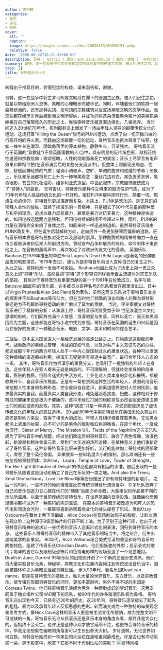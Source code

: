 ```yaml
---
author: 古柯碱
categories:
- 音乐
- 评论
- 随笔
cover:
  alt: ''
  caption: ''
  image: https://images.soomal.cc/doc/20090415/00000151.webp
  relative: false
date: '2009-06-22T16:31:38+08:00'
description: 哥特 | Gothic | 源自：ent.sina.com.cn | 版权：转载 |  平均/总评分：10.00/10
summary: 哥特，这一在战争中将古罗马辉煌文明踩在脚下的德国古民族，被人们记住之初，就是以带给欧洲人恐怖、黑暗的心理暗示而被标记。同时，伴随着他们的铁蹄一起席卷欧洲的，还有那种尖顶、高穹顶的宗教建筑以及宣扬黑暗文明的文学作品。而这些都在经历岁月后被欧洲文明所容纳，并成功的将这朵流着黑色浆汁的美丽花朵嫁接在自己璀璨悠久的历史之上，惟独歌特音乐被逐渐边缘化，几被抛弃
tags: []
title: 哥特音乐三十年
---
```


转载出于推荐目的，若侵犯您的权益，请来函告知，谢谢。

哥特，这一在战争中将古罗马辉煌文明踩在脚下的德国古民族，被人们记住之初，就是以带给欧洲人恐怖、黑暗的心理暗示而被标记。同时，伴随着他们的铁蹄一起席卷欧洲的，还有那种尖顶、高穹顶的宗教建筑以及宣扬黑暗文明的文学作品。而这些都在经历岁月后被欧洲文明所容纳，并成功的将这朵流着黑色浆汁的美丽花朵嫁接在自己璀璨悠久的历史之上，惟独歌特音乐被逐渐边缘化，几被抛弃。
当时间迈入20世纪70年代，布列颠群岛上爆发了一场由年轻人领导的颠覆传统文化的运动。这场打着“Killing the Queen”旗号的PUNK运动，点燃了向一切压抑自由的行径开炮的导火索。而籍由这场颠覆一切的运动，哥特音乐也再次萌发了枝芽，犹如一株生长在潮湿、阴暗角落里的藤本植物，静静生长，日渐强大。 
哥特音乐流行于英国的“异教徒”(不信英国国教的人)当中，具有明显的反传统色彩，敌视正统性道德和宗教信仰；歌颂黑暗，人性的阴暗面和死亡的美丽；音乐上尽管含有电声效果和舞蹈节拍(在音乐演变后的某些分支流派中)，但整体上则展现出病态、忧郁、舒缓而神经质的气质；强调小调和声，空旷、单调的旋律和递缓的节奏；形象上，乐队和乐迷都将死亡上升为一种审美观念：蕾丝花边衬衣，黑色皮革衣裤，黑色眼影，苍白的化妆油彩，维多利亚式造型，中世纪服饰，宗教服饰统统成为了“哥特人”的最爱。
无可否认，哥特音乐那种与生俱来的毁灭性的气质，成为了70年代年轻人挑战传统文化的一杆好枪。相较PUNK那种即时行乐、颠覆一切、燃烧生命的信仰，哥特音乐更加深邃而复杂。本质上，PUNK是欢乐的，是无意识的崇拜人本性的放纵，延续了摇滚乐的一贯精神，只是褪去了60年代花童的那种爱与和平的理念，追求以暴力反抗暴力，甚至是暴力对抗非暴力。这种精神是快速的，如闪电般迅猛而力量强劲。但闪电持续的时间不会超过三秒，同样，PUNK的力量在酒精完全麻痹了身体之后，如同来时一样迅速的退却。虽然哥特音乐借由PUNK而复生，但在诞生后就掉转方向，走向另外一条更加狭窄而偏僻的道路。哥特音乐的本质是哥特民族对死亡以及黑暗的崇拜，那种图腾式的精神导向力一直在指引着继承者和后来人的前进方向。曾经宣布战争和屠杀的号角，如今附体于电吉他之上，在音箱的轰鸣声中，再次发动了对欧洲传统文化的侵袭。
英国乐队Bauhaus在1979年推出的单曲Bela Lugosi's Dead (Bela Lugosi是著名的扮演吸血鬼的电影演员，1979年去世)，被认为是哥特音乐向世人宣称自己的复生之作。从此之后，哥特风潮一发而不可收拾。 Bauhaus也因此成为了历史上第一支公众意义上的“哥特”乐队，虽然最初“哥特”这个形容词同样表示着主流媒体对这支乐队的鄙视。 
其后对于哥特音乐有重要贡献的是一个1981年在伦敦成立，名字叫做 Batcave(蝙蝠洞)的俱乐部，许多被贯以哥特名号的乐队都曾在那里演出过。其中以Virgin Prunes和Alien Sex Fiend最为著名，虽然这两支乐队对于哥特音乐本身的探索并不如Bauhaus等乐队大，但在当时他们频繁的演出和骇人的舞台哥特形象还是为不列颠新哥特运动的推广做出了莫大的贡献。 
当时，评论家撰文对哥特音乐进行了精辟的分析：从渊源上将，哥特音乐明显受益于19 世纪浪漫主义文化思潮的影响。它们同样充满个人情感：浪漫的爱与失落，同样以死亡、毁灭和黑暗历险为主题，这些都能在哥特小说中找到参照。哥特音乐在英国的诞生和兴起是因为它很好的扮演了一种融合音乐、电影、文学、美术和时尚的综合艺术。  

二战后，资本主义国家进入一条经济发展的高速公路之上。在物质迅速膨胀的年代，战后政府的束缚式管理，冷战的压抑气息，以及对共产主义意识形态的向往，都造成那个年代的西方年轻人处于一种内心受压制过久的爆发状态。各种可以发泄这种情绪的渠道都被利用，摇滚乐无疑是所有渠道中最宽广、最符合年轻人心态的一条。
其中，哥特音乐作为摇滚乐的重要分支，也吸引了一批独特的年轻人在身边。这些年轻人在旁人看来无疑是病态的，不可理解的，但就社会发展的阶段来看，膨胀的物质，纸醉金迷式的生活方式，工业化对人类本身的异化和摧残，都被歌舞升平、自我享乐所掩盖。正是有一帮想脱离这种生活的年轻人，试图利用音乐来挖掘人性本身的各种形态，完全放纵自我意识，剥离道德界限对人性的压抑，追求最真实的自我。而最真实人类自我形态，难免蕴涵着病态、扭曲，这种相对于修剪过的健康来说是极为不健康的，这种未经过打磨的粗砺禀性必然会招至道德卫道士们的疯狂谴责和反攻。其实，这种“病态”只是一种真实，并受到那些厌恶了虚伪传统文化的年轻人的疯狂追捧。
20世纪80年代中期哥特音乐在英国无论从商业角度还是影响力来说，取得了相当大的成功，年轻人互相标榜着穿戴黑色，无论男女都涂上浓重的妆容，必不可少的是黑色的眼影和红色的嘴唇，在那个年代，一度成为流行。Sister of Mercy，The Mission UK，Fields of the Nephilim这三支乐队成为了哥特音乐中的翘楚。经过他们改造后的哥特音乐，融合了黑色情趣，浪漫色彩，新浪潮和稍许金属元素，受到广大乐迷的热烈追捧，在某种意义上他们重新定义了哥特音乐。这种新哥特音乐比原来更加好听，流行的旋律加上哥特式的阴郁歌词，席卷了整个英伦帝国。 
如果放弃一些知名度大小的限制，那么欧洲还有一些被忽视的哥特团体，如Alice， Laura，Temple of Love，Tower of Strenght，For Her Light 和Garden of Delight的作品也都具有相当的水准。随后出现的一些哥特乐队随着这股运动也确立了自己在乐坛的一席之地。And also the Trees，Xmal Deutschland，Love like Blood等等纷纷推出了带有哥特味道的新唱片。 
之后一段时间，一些不好的倾向慢慢蔓延在传统哥特音乐流派当中，许多乐队放弃了自己的音乐创造力甘心跟在他们的“偶像”后面亦步亦趋，大量相似的作品被不同的乐队所滥用。以至于当前传统的哥特音乐，在世界范围内日渐没落，就像廉价恐怖漫画书那样成为了一种腐朽的陈词滥调。
在原本的哥特音乐被改造为和吓人的恐怖电影同流合污时，一幕幕轻喜剧杂糅着商业化的噱头席卷了乐坛。类似Ozzy Osbourne在舞台上吞下活蝙蝠，Alice Cooper在现场刺破鸽子的胸膛，让鲜血洒在观众脸上这种源于B级恐怖片的行径不断上演。为了区别于这种行径，也出于对哥特音乐精神的追求让一些优秀的音乐人远离形式化的表演，回归到哥特音乐的本身。
这些音乐人将哥特音乐的精神带入了其他音乐领域当中，将之结合，衍生出黑暗美学的新果实。
80年代，Rozz Williams结合美式摇滚的重型和哥特音乐的阴郁特色，组建了传奇乐队Christian Death，他们用妖艳的外型；启示录式的歌词；咆哮的吉它以及限制级恐怖片和色情电影样的现场营造了一个现世地狱。Death in June, Current 93等乐队的出现则开创了一个新的民谣分支流派。他们将大量实验音乐元素，神秘学、异教文化和右翼内容倾注到传统民谣音乐当中，因而被媒体称之为黑暗民谣或哥特民谣。
步入90年代，著名乐团Dead can dance，更是在哥特音乐的基础上，融入大量的世界音乐，东方音乐，以及宗教音乐。使专辑在驾御哥特音乐的同时，更加丰富耐听。另外不得不提的乐团是 Cocteau Twins，他们将哥特音乐演绎为另外一种缥缈虚幻的梦幻音乐。这两支同属于独立唱片公司4AD期下的乐队，被90年代的许多暗潮乐队视为鼻祖。
哥特音乐自出现到今天，已经有近30年的历史。这30年间，哥特音乐逐渐褪去了起先的粗糙、暴力以及承载年轻人反叛思想的色彩。转而演变成为一种独特的审美观念和思考方式，像Nick Cave这样的音乐人更是被主流文化所接纳，成为完整文明不可或缺的一角。哥特音乐无论从摇滚乐还是音乐本身的角度去看，都并非是大众化的，但始终不会灭亡。也许正是这种小众才使它延绵不绝，也更符合哥特音乐的精神，毕竟无法想象在幽暗的角落里可以生长出参天大树。
岁月流转，无论世界如何变换，哥特音乐始终如一株黑色的大丽花在黑暗里寂静成长，你是否也有冲动采摘一朵，握于股掌中，欣赏下它那不同于光明灿烂的美呢？
![哥特风格](https://images.soomal.cc/doc/20090415/00000151.webp)